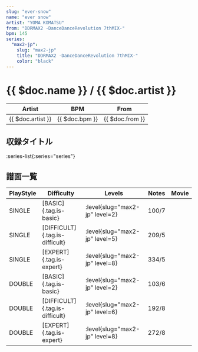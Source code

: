 ```yaml
---
slug: "ever-snow"
name: "ever snow"
artist: "YOMA KOMATSU"
from: "DDRMAX2 -DanceDanceRevolution 7thMIX-"
bpm: 145
series:
  "max2-jp":
    slug: "max2-jp"
    title: "DDRMAX2 -DanceDanceRevolution 7thMIX-"
    color: "black"
---
```


# {{ $doc.name }} / {{ $doc.artist }}

|Artist|BPM|From|
|------|---|----|
|{{ $doc.artist }}|{{ $doc.bpm }}|{{ $doc.from }}|

## 収録タイトル

:series-list{:series="series"}

## 譜面一覧

|PlayStyle|Difficulty|Levels|Notes|Movie|
|---------|----------|------|-----|-----|
|SINGLE|[BASIC]{.tag.is-basic}|:level{slug="max2-jp" level=2}|100/7||
|SINGLE|[DIFFICULT]{.tag.is-difficult}|:level{slug="max2-jp" level=5}|209/5||
|SINGLE|[EXPERT]{.tag.is-expert}|:level{slug="max2-jp" level=8}|334/5||
|DOUBLE|[BASIC]{.tag.is-basic}|:level{slug="max2-jp" level=2}|103/6||
|DOUBLE|[DIFFICULT]{.tag.is-difficult}|:level{slug="max2-jp" level=6}|192/8||
|DOUBLE|[EXPERT]{.tag.is-expert}|:level{slug="max2-jp" level=8}|272/8||
